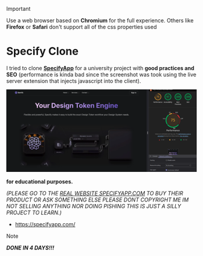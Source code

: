 > [!IMPORTANT]  
> Use a web browser based on **Chromium** for the full experience. Others like **Firefox** or **Safari** don't support all of the css properties used

# Specify Clone

I tried to clone **[SpecifyApp](https://specifyapp.com/)** for a university project with **good practices and SEO** (performance is kinda bad since the screenshot was took using the live server extension that injects javascript into the client).

![Landing and lighthouse](./github/imageLightHouse.png)

**for educational purposes.**

_(PLEASE GO TO THE [REAL WEBSITE SPECIFYAPP.COM](https://specifyapp.com/) TO BUY THEIR PRODUCT OR ASK SOMETHING ELSE PLEASE DONT COPYRIGHT ME IM NOT SELLING ANYTHING NOR DOING PISHING THIS IS JUST A SILLY PROJECT TO LEARN.)_

- https://specifyapp.com/

> [!NOTE]  
> **_DONE IN 4 DAYS!!!_**
